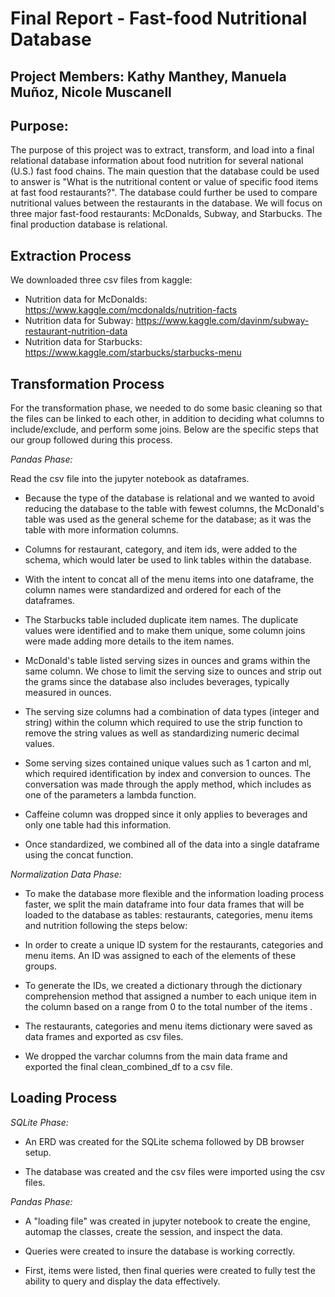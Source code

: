 # Final Report - Fast-food Nutritional Database

## Project Members: Kathy Manthey, Manuela Muñoz, Nicole Muscanell

## Purpose:

The purpose of this project was to extract, transform, and load into a final relational database information about food nutrition for several national (U.S.) fast food chains. The main question that the database could be used to answer is "What is the nutritional content or value of specific food items at fast food restaurants?". The database could further be used to compare nutritional values between the restaurants in the database. We will focus on three major fast-food restaurants: McDonalds, Subway, and Starbucks. The final production database is relational.

## Extraction Process

We downloaded three csv files from kaggle:

* Nutrition data for McDonalds: https://www.kaggle.com/mcdonalds/nutrition-facts
* Nutrition data for Subway: https://www.kaggle.com/davinm/subway-restaurant-nutrition-data
* Nutrition data for Starbucks: https://www.kaggle.com/starbucks/starbucks-menu


## Transformation Process 

For the transformation phase, we needed to do some basic cleaning so that the files can be
linked to each other, in addition to deciding what columns to include/exclude, and perform
some joins. Below are the specific steps that our group followed during this process.

*Pandas Phase:*

Read the csv file into the jupyter notebook as dataframes.

* Because the type of the database is relational and we wanted to avoid reducing the database to the table with fewest columns, the McDonald's table was used as the general scheme for the database; as it was  the table with more information columns.

* Columns for restaurant, category, and item ids, were added to the schema, which would later be used to link tables within the database.

* With the intent to concat all of the menu items into one dataframe, the column names were standardized and ordered for each of the dataframes.

* The Starbucks table included duplicate item names. The duplicate values were identified and to make them unique, some column joins were made adding more details to the item names.

* McDonald's table listed serving sizes in ounces and grams within the same column.  We chose to limit the serving size to ounces and strip out the grams since the database also includes beverages, typically measured in ounces. 

* The serving size columns had a combination of data types (integer and string)  within the column which required to use the strip function to remove the string values as well as standardizing numeric decimal values.

* Some serving sizes contained unique values such as 1 carton and ml,  which required identification by index and conversion to ounces. The conversation was made through the apply method, which includes as one of the parameters a lambda function.

* Caffeine column was dropped since it only applies to beverages and only one table had this information.

* Once standardized, we combined all of the data into a single dataframe using the concat function. 

*Normalization Data Phase:*

* To make the database more flexible and the information loading process faster, we split the main dataframe into four data frames that will be loaded to the database as tables: restaurants, categories, menu items and nutrition following the steps below:

* In order to create a unique ID system for the restaurants, categories and menu items. An ID was assigned to each of the elements of these groups. 

* To generate the IDs, we created a dictionary through the dictionary comprehension method that assigned a number to each unique item in the column based on a range from 0 to the total number of the items . 

* The restaurants, categories and menu items dictionary were saved as data frames and exported as csv files. 

* We dropped the varchar columns from the main data frame and exported the final clean_combined_df to a csv file.

## Loading Process

*SQLite Phase:*

* An ERD was created for the SQLite schema followed by DB browser setup.

* The database was created and the csv files were imported using the csv files.

*Pandas Phase:*

* A "loading file" was created in jupyter notebook to create the engine, automap the classes, create the session, and inspect the data.

* Queries were created to insure the database is working correctly.

* First, items were listed, then final queries were created to fully test the ability to query and display the data effectively.
